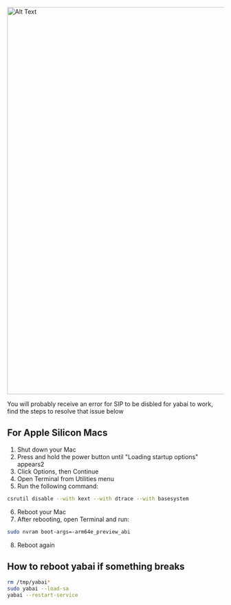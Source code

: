 <img src="https://pbs.twimg.com/media/GbJYReYWQAA9FHo?format=jpg&name=large" alt="Alt Text" width="900">

You will probably receive an error for SIP to be disbled for yabai to work, find the steps to resolve that issue below

## For Apple Silicon Macs

1. Shut down your Mac
2. Press and hold the power button until "Loading startup options" appears2
3. Click Options, then Continue
4. Open Terminal from Utilities menu
5. Run the following command:

```bash
csrutil disable --with kext --with dtrace --with basesystem
```

6. Reboot your Mac
7. After rebooting, open Terminal and run:

```bash
sudo nvram boot-args=-arm64e_preview_abi
```

8. Reboot again

## How to reboot yabai if something breaks

```bash
rm /tmp/yabai*
sudo yabai --load-sa
yabai --restart-service
```
